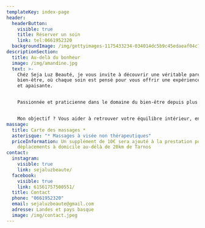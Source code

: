 ```yaml
---
templateKey: index-page
header:
  headerButton:
    visible: true
    title: Réserver un soin
    link: tel:0661952320
  backgroundImage: /img/gettyimages-1175433234-034014dc5b9c45edaeaf04c7b80ceafc.webp
descriptionSection:
  title: Au-delà du bonheur
  image: /img/amandine.jpg
  text: >-
    Chéz Seja Luz Beauté, je vous invite à découvrir une véritable parenthése de
    bien-être, où chaque soin est pensé pour vous offrir une expérience unique
    et apaisante. 


    Passionnée et praticienne dans le domaine du bien-être depuis plus de 10 ans, je mets tout en oeuvre pour que chaque séance soit un moment de sérénité, de relaxation, et de reconnexion à soi. Mon approche est holistique: que ce soit à travers un massage bien-être. sportif, un drainagymphatique ou un massage visage, chaque soin est personnalisé selon vos besoins spécifiques. 


    Mon objectif ? Vous aider à retrouver votre équilibre intérieur, en prenant soin aussi bien de votre corps que de votre esprit autour de valeurs qui me tiennent à coeur : Passion, Authenticité, Bien-être, Écoute et Sérénité.
massage:
  title: Carte des massages *
  asterisque: "* Massages à visée non thérapeutiques"
  priceInformation: Un supplément de 10€ sera ajouté à la prestation pour les
    déplacements à domicile au-délà de 20km de Tarnos
contact:
  instagram:
    visible: true
    link: sejaluzbeaute/
  facebook:
    visible: true
    link: 61561757500551/
  title: Contact
  phone: "0661952320"
  email: sejaluzbeaute@gmail.com
  adresse: Landes et pays basque
  image: /img/contact.jpeg
---
```

